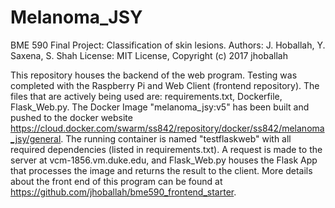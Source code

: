 # Melanoma_JSY
BME 590 Final Project: Classification of skin lesions.
Authors: J. Hoballah, Y. Saxena, S. Shah
License: MIT License, Copyright (c) 2017 jhoballah

This repository houses the backend of the web program. Testing was completed with the Raspberry Pi and Web Client (frontend repository). The files that are actively being used are: requirements.txt, Dockerfile, Flask_Web.py. The Docker Image "melanoma_jsy:v5" has been built and pushed to the docker website https://cloud.docker.com/swarm/ss842/repository/docker/ss842/melanoma_jsy/general. The running container is named "testflaskweb" with all required dependencies (listed in requirements.txt). A request is made to the server at vcm-1856.vm.duke.edu, and Flask_Web.py houses the Flask App that processes the image and returns the result to the client. More details about the front end of this program can be found at https://github.com/jhoballah/bme590_frontend_starter. 
